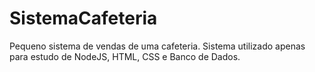 # SistemaCafeteria

Pequeno sistema de vendas de uma cafeteria. Sistema utilizado apenas para estudo de NodeJS, HTML, CSS e Banco de Dados.
